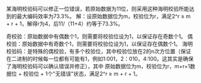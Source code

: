 某海明校验码可以修正一位错误，若原始数据为11位，则采用这种海明校验所能达到的最大编码效率为73.3%。
解：设原始数据位为m，校验位为r，满足​2^r ≥ m + r + 1​，解得r为4，后11/（11+4）约等于73.3%。

奇校验：原始数据中有偶数个1，则需要将校验位设为1，以保证存在奇数个1。
偶校验：原始数据中有奇数个1，则需要将校验位设为1，以保证存在偶数个1。
海明校验码：是特殊的偶校验，有多个校验位，其中校验位放在2的n次方位置（保证在二进制的时候每一位都有可能有1，例如1:001，2：010，4:100。这其实是确保了海明校验码可以确认错误并修正），其中
原始数据位为m，校验位为r，m+r+1数据位 + 校验位 + 1个"无错误"状态，满足​2^r ≥ m + r + 1​。
